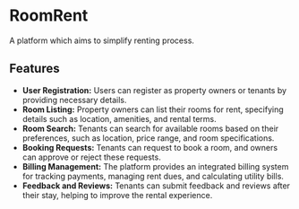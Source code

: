 # RoomRent
 A platform which aims to simplify renting process.



## Features
- **User Registration:** Users can register as property owners or tenants by providing necessary details.
- **Room Listing:** Property owners can list their rooms for rent, specifying details such as location, amenities, and rental terms.
- **Room Search:** Tenants can search for available rooms based on their preferences, such as location, price range, and room specifications.
- **Booking Requests:** Tenants can request to book a room, and owners can approve or reject these requests.
- **Billing Management:** The platform provides an integrated billing system for tracking payments, managing rent dues, and calculating utility bills.
- **Feedback and Reviews:** Tenants can submit feedback and reviews after their stay, helping to improve the rental experience.


